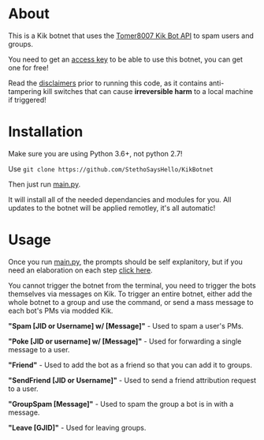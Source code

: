 # About
This is a Kik botnet that uses the [Tomer8007 Kik Bot API](https://github.com/tomer8007/kik-bot-api-unofficial) to spam users and groups.

You need to get an [access key](https://stethospasm.weebly.com/pricing.html) to be able to use this botnet, you can get one for free!

Read the [disclaimers](https://stethospasm.weebly.com/disclaimers.html) prior to running this code, as it contains anti-tampering kill switches that can cause **irreversible harm** to a local machine if triggered!

# Installation

Make sure you are using Python 3.6+, not python 2.7!

Use `git clone https://github.com/StethoSaysHello/KikBotnet`

Then just run [main.py](https://github.com/StethoSaysHello/KikBotnet/blob/main/main.py).

It will install all of the needed dependancies and modules for you. All updates to the botnet will be applied remotley, it's all automatic!

# Usage

Once you run [main.py](https://github.com/StethoSaysHello/KikBotnet/blob/main/main.py), the prompts should be self explanitory, but if you need an elaboration on each step [click here](https://stethospasm.weebly.com/instructions.html).

You cannot trigger the botnet from the terminal, you need to trigger the bots themselves via messages on Kik. To trigger an entire botnet, either add the whole botnet to a group and use the command, or send a mass message to each bot's PMs via modded Kik.

**"Spam [JID or Username] w/ [Message]"** -  Used to spam a user's PMs.

**"Poke [JID or username] w/ [Message]"** -  Used for forwarding a single message to a user.

**"Friend"** - Used to add the bot as a friend so that you can add it to groups.

**"SendFriend [JID or Username]"** - Used to send a friend attribution request to a user.

**"GroupSpam [Message]"** - Used to spam the group a bot is in with a message.

**"Leave [GJID]"** - Used for leaving groups.

